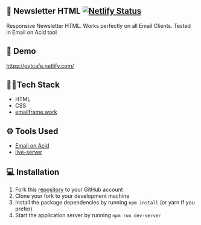 ## :e-mail: Newsletter HTML [![Netlify Status](https://api.netlify.com/api/v1/badges/3a3989ce-37ec-47b7-a438-9c48c106656f/deploy-status)](https://app.netlify.com/sites/pytcafe/deploys)
Responsive Newsletter HTML. Works perfectly on all Email Clients. Tested in Email on Acid tool

## 🚀 Demo
https://pytcafe.netlify.com/

## 👨‍💻Tech Stack
- HTML
- CSS
- [emailframe.work](https://emailframe.work/)

## :gear: Tools Used
- [Email on Acid](https://www.emailonacid.com/email-testing/)
- [live-server](https://www.npmjs.com/package/live-server)

## :computer:	Installation
1. Fork this [repository](https://github.com/dsk90it/email-html) to your GitHub account
2. Clone your fork to your development machine
3. Install the package dependencies by running `npm install` (or yarn if you prefer)
4. Start the application server by running `npm run dev-server`

